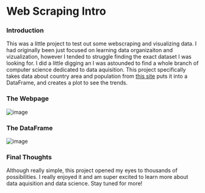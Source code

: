 # Web Scraping Intro
 
### Introduction

This was a little project to test out some webscraping and visualizing data. I had originally been just focused on learning data organizaiton and vizualization, however I tended to struggle finding the exact dataset I was looking for. I did a little digging an I was astounded to find a whole branch of computer science dedicated to data aquisition. This project specifically takes data about country area and population from [this site](https://www.scrapethissite.com/pages/simple/) puts it into a DataFrame, and creates a plot to see the trends. 

### The Webpage
![image](https://user-images.githubusercontent.com/79608516/138211043-a6f996fc-5e4c-4651-80bc-3e7a061be704.png)

### The DataFrame
![image](https://user-images.githubusercontent.com/79608516/138211129-d510e9a6-c977-45c7-92c3-7809b96be9b4.png)

### Final Thoughts
Although really simple, this project opened my eyes to thousands of possibilities. I really enjoyed it and am super excited to learn more about data aquisition and data science. Stay tuned for more!

